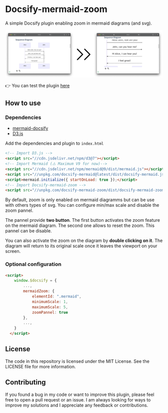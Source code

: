 # Docsify-mermaid-zoom

A simple Docsify plugin enabling zoom in mermaid diagrams (and svg).

![Demo](assets/demo.png)

👉 You can test the plugin [here](https://corentinleberre.github.io/docsify-mermaid-zoom/)

## How to use

### Dependencies

* [mermaid-docsify](https://github.com/Leward/mermaid-docsify/])
* [D3.js](https://d3js.org)

Add the dependencies and plugin to `index.html`

```html
<!-- Import D3.js -->
<script src="//cdn.jsdelivr.net/npm/d3@7"></script>
<!-- Import Mermaid (⚠️ Maximum V9 for now)-->
<script src="//cdn.jsdelivr.net/npm/mermaid@9/dist/mermaid.js"></script>
<script src="//unpkg.com/docsify-mermaid@latest/dist/docsify-mermaid.js"></script>
<script>mermaid.initialize({ startOnLoad: true });</script>
<!-- Import Docsify-mermaid-zoom -->
<script src="//unpkg.com/docsify-mermaid-zoom/dist/docsify-mermaid-zoom.js"></script>
```

By default, zoom is only enabled on mermaid diagramms but can be use with others types of svg.
You can configure min/max scale and disable the zoom pannel.

The pannel provide **two button**. The first button activates the zoom feature on the mermaid diagram. The second one allows to reset the zoom.
This pannel can be disable.

You can also activate the zoom on the diagram by **double clicking on it**.
The diagram will return to its original scale once it leaves the viewport on your screen.

### Optional configuration

```html
<script>
    window.$docsify = {
        ...,
        mermaidZoom: {
            elementId: ".mermaid",
            minimumScale: 1,
            maximumScale: 5,
            zoomPannel: true
        },
        ...,
    }
  </script>
```

## License

The code in this repository is licensed under the MIT License. See the LICENSE file for more information.

## Contributing

If you found a bug in my code or want to improve this plugin, please feel free to open a pull request or an issue. I am always looking for ways to improve my solutions and I appreciate any feedback or contributions.
